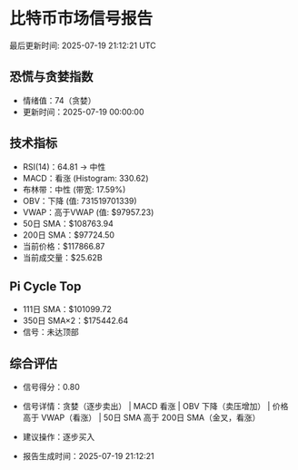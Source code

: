 # 比特币市场信号报告

最后更新时间: 2025-07-19 21:12:21 UTC

## 恐慌与贪婪指数
- 情绪值：74（贪婪）
- 更新时间：2025-07-19 00:00:00

## 技术指标
- RSI(14)：64.81 → 中性
- MACD：看涨 (Histogram: 330.62)
- 布林带：中性 (带宽: 17.59%)
- OBV：下降 (值: 731519701339)
- VWAP：高于VWAP (值: $97957.23)
- 50日 SMA：$108763.94
- 200日 SMA：$97724.50
- 当前价格：$117866.87
- 当前成交量：$25.62B

## Pi Cycle Top
- 111日 SMA：$101099.72
- 350日 SMA×2：$175442.64
- 信号：未达顶部

## 综合评估
- 信号得分：0.80
- 信号详情：贪婪（逐步卖出） | MACD 看涨 | OBV 下降（卖压增加） | 价格高于 VWAP（看涨） | 50日 SMA 高于 200日 SMA（金叉，看涨）
- 建议操作：逐步买入

- 报告生成时间：2025-07-19 21:12:21
